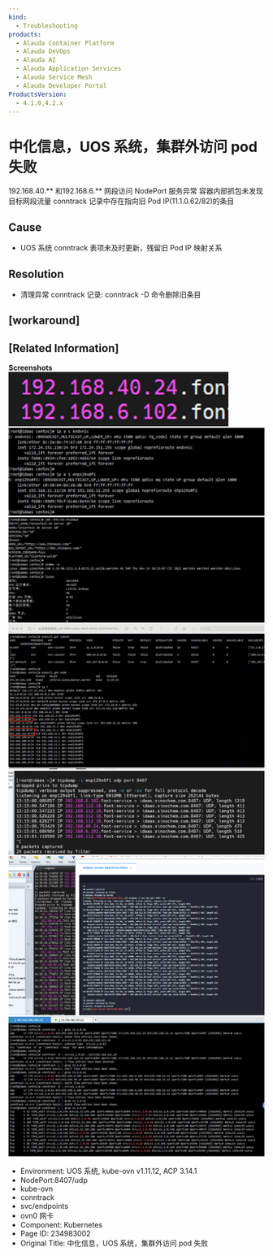 ```yaml
---
kind:
  - Troubleshooting
products:
  - Alauda Container Platform
  - Alauda DevOps
  - Alauda AI
  - Alauda Application Services
  - Alauda Service Mesh
  - Alauda Developer Portal
ProductsVersion:
  - 4.1.0,4.2.x
---
```

<!-- A type of document that involves encountering a fault, diagnosing it, performing root cause analysis, and providing solutions. -->

# 中化信息，UOS 系统，集群外访问 pod 失败

192.168.40.** 和192.168.6.** 网段访问 NodePort 服务异常 容器内部抓包未发现目标网段流量 conntrack 记录中存在指向旧 Pod IP(11.1.0.62/82)的条目

## Cause
- UOS 系统 conntrack 表项未及时更新，残留旧 Pod IP 映射关系

## Resolution
- 清理异常 conntrack 记录: conntrack -D 命令删除旧条目

## [workaround]

## [Related Information]
**Screenshots**
**![](assets/zhong-hua-xin-xi-uos-xi-tong-ji-qun-wai-fang-wen-pod-shi-bai/image-2024-9-27_17-0-44.png)**
![](assets/zhong-hua-xin-xi-uos-xi-tong-ji-qun-wai-fang-wen-pod-shi-bai/image-2024-9-27_16-54-5.png)
![](assets/zhong-hua-xin-xi-uos-xi-tong-ji-qun-wai-fang-wen-pod-shi-bai/image-2024-9-27_16-54-14.png)
![](assets/zhong-hua-xin-xi-uos-xi-tong-ji-qun-wai-fang-wen-pod-shi-bai/image-2024-9-27_16-58-52.png)
![](assets/zhong-hua-xin-xi-uos-xi-tong-ji-qun-wai-fang-wen-pod-shi-bai/image-2024-9-27_16-56-12.png)
![](assets/zhong-hua-xin-xi-uos-xi-tong-ji-qun-wai-fang-wen-pod-shi-bai/image-2024-9-27_17-0-10.png)
![](assets/zhong-hua-xin-xi-uos-xi-tong-ji-qun-wai-fang-wen-pod-shi-bai/image-2024-9-27_16-54-43.png)
- Environment: UOS 系统, kube-ovn v1.11.12, ACP 3.14.1
- NodePort:8407/udp
- kube-ovn
- conntrack
- svc/endpoints
- ovn0 网卡
- Component: Kubernetes
- Page ID: 234983002
- Original Title: 中化信息，UOS 系统，集群外访问 pod 失败

